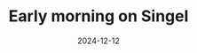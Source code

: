 ---
title: 'Early morning on Singel'
date: '2024-12-12'
image: "https://cdn.diblasio.social/static/photos/2024/2024-12-12.jpg"
alt_text: "A canal in Amsterdam at dusk, with a lit bridge and a Christmas tree in the distance."
tags:
  - "#Photography"
  - "#Amsterdam"
  - "#Netherlands"
  - "#Grachtengordel"
  - "#NightPhotography"
  - "#Cityscape"
  - "#Fujifilm"
  - "#Canal"
  - "#UrbanPhotography"
  - "#StreetLights"
description: ''
created_date: '2024-12-12'
location: "104B, Singel, Grachtengordel, Centrum, Amsterdam, Noord-Holland, Nederland, 1015 AD, Nederland"
exif_data: "FUJIFILM X-T20 XF27mmF2.8 (1/55 | f/2.8 | ISO 10000)"
draft: false
---
